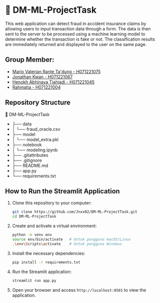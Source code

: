 # 🚗 DM-ML-ProjectTask
This web application can detect fraud in accident insurance claims by allowing users to input transaction data through a form. The data is then sent to the server to be processed using a machine learning model to determine whether the transaction is fake or not. The classification results are immediately returned and displayed to the user on the same page.

## Group Member:
- [Mario Valerian Rante Ta'dung - H071221075](https://github.com/riooorante)
- [Jonathan Kwan - H071221067](https://github.com/Jnxx02)
- [Henokh Abhinaya Tjahjadi - H071221045](https://github.com/HenokhIS)
- [Rahmatia - H071221004](https://github.com/rahmatia20april)

## Repository Structure
🚗 DM-ML-ProjectTask
- ├── data
- │ └── fraud_oracle.csv
- ├── model
- │ └── model_extra.pkl
- ├── notebook
- │ └── modeling.ipynb
- ├── .gitattributes
- ├── .gitignore
- ├── README.md
- ├── app.py
- └── requirements.txt

## How to Run the Streamlit Application
1. Clone this repository to your computer:
   
   ```bash
   git clone https://github.com/Jnxx02/DM-ML-ProjectTask.git
   cd DM-ML-ProjectTask

2. Create and activate a virtual environment:
   
   ```bash
   python -m venv env
   source env/bin/activate   # Untuk pengguna macOS/Linux
   .\env\Scripts\activate    # Untuk pengguna Windows

3. Install the necessary dependencies:
   
   ```bash
   pip install -r requirements.txt

4. Run the Streamlit application:
   
   ```bash
   streamlit run app.py

5. Open your browser and access `http://localhost:8501` to view the application.
